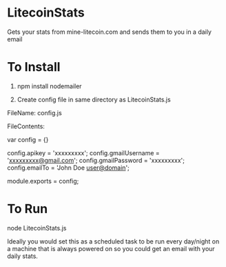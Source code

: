 LitecoinStats
=============

Gets your stats from mine-litecoin.com and sends them to you in a daily email

To Install
==========
1) npm install nodemailer

2) Create config file in same directory as LitecoinStats.js

FileName: config.js

FileContents:

var config = {}

config.apikey = 'xxxxxxxxx';
config.gmailUsername = 'xxxxxxxxx@gmail.com';
config.gmailPassword = 'xxxxxxxxx';
config.emailTo = 'John Doe <user@domain>';

module.exports = config;


To Run
=======
node LitecoinStats.js


Ideally you would set this as a scheduled task to be run every day/night on a machine that is always powered on so you could get an email with your daily stats.


